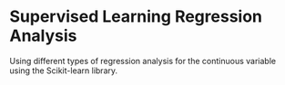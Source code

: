 # Supervised Learning Regression Analysis

Using different types of regression analysis for the continuous variable  using the Scikit-learn library.